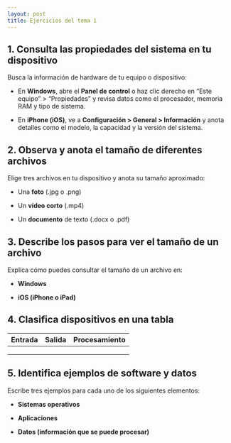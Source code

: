 ```yaml
---
layout: post
title: Ejercicios del tema 1
---
```


## 1. Consulta las propiedades del sistema en tu dispositivo

Busca la información de hardware de tu equipo o dispositivo:

-   En **Windows**, abre el **Panel de control** o haz clic derecho en “Este
    equipo” \> “Propiedades” y revisa datos como el procesador, memoria RAM y
    tipo de sistema.

-   En **iPhone (iOS)**, ve a **Configuración \> General \> Información** y
    anota detalles como el modelo, la capacidad y la versión del sistema.

## 2. Observa y anota el tamaño de diferentes archivos

Elige tres archivos en tu dispositivo y anota su tamaño aproximado:

-   Una **foto** (.jpg o .png)

-   Un **vídeo corto** (.mp4)

-   Un **documento** de texto (.docx o .pdf)

## 3. Describe los pasos para ver el tamaño de un archivo

Explica cómo puedes consultar el tamaño de un archivo en:

-   **Windows**

-   **iOS (iPhone o iPad)**

## 4. Clasifica dispositivos en una tabla

| Entrada | Salida | Procesamiento |
| ------- | ------ | ------------- |
|         |        |               |
|         |        |               |
|         |        |               |

## 5. Identifica ejemplos de software y datos

Escribe tres ejemplos para cada uno de los siguientes elementos:

-   **Sistemas operativos**

-   **Aplicaciones**

-   **Datos (información que se puede procesar)**
